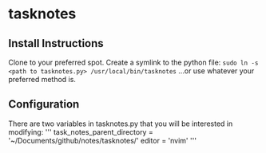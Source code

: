 # tasknotes

## Install Instructions
Clone to your preferred spot.
Create a symlink to the python file: `sudo ln -s <path to tasknotes.py> /usr/local/bin/tasknotes`
...or use whatever your preferred method is.

## Configuration
There are two variables in tasknotes.py that you will be interested in modifying:
'''
task_notes_parent_directory = '~/Documents/github/notes/tasknotes/'
editor = 'nvim'
'''

